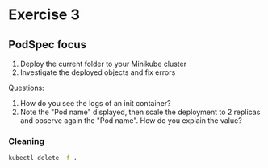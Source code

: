 # Exercise 3

## PodSpec focus

1. Deploy the current folder to your Minikube cluster
2. Investigate the deployed objects and fix errors

Questions:
1. How do you see the logs of an init container?
2. Note the "Pod name" displayed, then scale the deployment to 2 replicas and observe again the "Pod name". How do you explain the value?


### Cleaning

```sh
kubectl delete -f .
```
